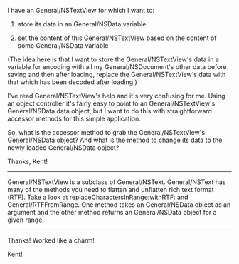 I have an General/NSTextView for which I want to:

1)  store its data in an General/NSData variable

2) set the content of this General/NSTextView based on the content of some General/NSData variable

(The idea here is that I want to store the General/NSTextView's data in a variable for encoding with all my General/NSDocument's other data before saving and then after loading, replace the General/NSTextView's data with that which has been decoded after loading.)

I've read General/NSTextView's help and it's very confusing for me.  Using an object controller it's fairly easy to point to an General/NSTextView's General/NSData data object, but I want to do this with straightforward accessor methods for this simple application.

So, what is the accessor method to grab the General/NSTextView's General/NSData object?  And what is the method to change its data to the newly loaded General/NSData object?

Thanks,
Kent!

----

General/NSTextView is a subclass of General/NSText. General/NSText has many of the methods you need to flatten and unflatten rich text format (RTF). Take a look at     replaceCharactersInRange:withRTF: and     General/RTFFromRange. One method takes an General/NSData object as an argument and the other method returns an General/NSData object for a given range. 

----

Thanks!  Worked like a charm!

Kent!